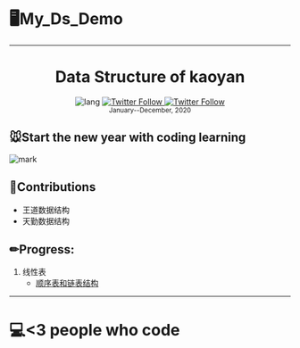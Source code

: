 # 🖥My_Ds_Demo
---
<div align="center">
  <h1> Data Structure of kaoyan</h1>
 <img alt="lang" src="https://img.shields.io/badge/lang-c%2Fc%2B%2B-critical">
  <a class="header-badge" target="_blank" href="https://twitter.com/YANG96181509">
  <img alt="Twitter Follow" src="https://badgen.net/badge/icon/twitter?icon=twitter&label">
  </a>
  <a class="header-badge" target="_blank" href="https://codelin.xyz">
  <img alt="Twitter Follow" src="https://img.shields.io/badge/Author-%F0%9F%90%8FYang-lightgrey">
  </a>
  <br>
  <sub> January--December, 2020
  </sub>
</div>


## 🐭Start the new year with coding learning

![mark](https://img.codelin.xyz/blog/20200116/5RR5cQQwA9Pj.png?imageslim)

## 🔧Contributions

+ 王道数据结构
+ 天勤数据结构

## ✏Progress:

1. 线性表
   + [顺序表和链表结构](TQDS/顺序表和链表结构.md)

---

# 💻<3 people who code